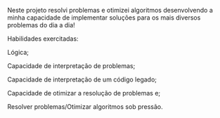 Neste projeto resolvi problemas e otimizei algoritmos desenvolvendo a minha capacidade de implementar soluções para os mais diversos problemas do dia a dia!

Habilidades exercitadas:

Lógica;

Capacidade de interpretação de problemas;

Capacidade de interpretação de um código legado;

Capacidade de otimizar a resolução de problemas e;

Resolver problemas/Otimizar algoritmos sob pressão.

